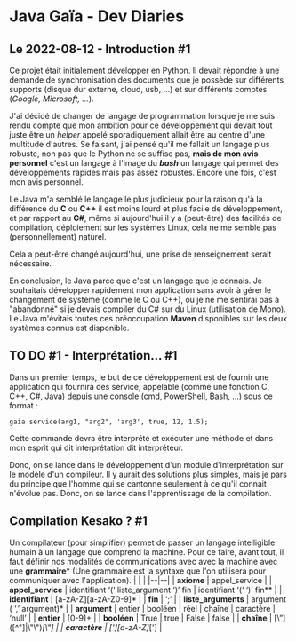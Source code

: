 # Java Gaïa - Dev Diaries
## Le 2022-08-12 - Introduction #1
Ce projet était initialement développer en Python. Il devait répondre à une demande de synchronisation des documents que je possède sur différents supports (disque dur externe, cloud, usb, ...) et sur différents comptes (*Google, Microsoft, ...*).

J'ai décidé de changer de langage de programmation lorsque je me suis rendu compte que mon ambition pour ce développement qui devait tout juste être un *helper* appelé sporadiquement allait être au centre d'une multitude d'autres. Se faisant, j'ai pensé qu'il me fallait un langage plus robuste, non pas que le Python ne se suffise pas, **mais de mon avis personnel** c'est un langage à l'image du ***bash*** un langage qui permet des
développements rapides mais pas assez robustes. Encore une fois, c'est mon avis personnel.

Le Java m'a semblé le langage le plus judicieux pour la raison qu'à la différence du **C** ou **C++** il est moins lourd et plus facile de développement, et par rapport au **C#**, même si aujourd'hui il y a (peut-être) des facilités de compilation, déploiement sur les systèmes Linux, cela ne me semble pas (personnellement) naturel.

Cela a peut-être changé aujourd'hui, une prise de renseignement serait nécessaire.

En conclusion, le Java parce que c'est un langage que je connais. Je souhaitais développer rapidement mon application sans avoir à gérer le changement de système (comme le C ou C++), ou je ne me sentirai pas à "abandonné" si je devais compiler du C# sur du Linux (utilisation de Mono). Le Java m'évitais toutes ces préoccupation  **Maven** disponibles sur les deux systèmes connus est disponible.

## TO DO #1 - Interprétation... #1
Dans un premier temps, le but de ce développement est de fournir une application qui fournira des service, appelable (comme une fonction C, C++, C#, Java) depuis une console (cmd, PowerShell, Bash, ...) sous ce format :

    gaia service(arg1, "arg2", 'arg3', true, 12, 1.5);

Cette commande devra être interprété et exécuter une méthode et dans mon esprit qui dit interprétation dit interpréteur.

Donc, on se lance dans le développement d'un module d'interprétation sur le modèle d'un compileur. Il y aurait des solutions plus simples, mais je pars du principe que l'homme qui se cantonne seulement à ce qu'il connait n'évolue pas. Donc, on se lance dans l'apprentissage de la compilation.

## Compilation Kesako ? #1
Un compilateur (pour simplifier) permet de passer un langage intelligible humain à un langage que comprend la machine. Pour ce faire, avant tout, il faut définir nos modalités de communications avec avec la machine avec une **grammaire*** (Une grammaire est la syntaxe que l'on utilisera pour communiquer avec l'application).
|  |  |
|--|--|
| **axiome** | appel_service |
| **appel_service** | identifiant ‘(‘ liste_argument ‘)’ fin | identifiant ‘(‘ ‘)’ fin** |
| **identifiant** | [a-zA-Z][a-zA-Z0-9]* |
| **fin** | ‘;’ |
| **liste_arguments** | argument ( ‘,’ argument)* |
| **argument** | entier \| booléen \| réel \| chaîne \| caractère \| ‘null’ |
| **entier** | [0-9]+ |
| **booléen** | True \| true \| False \| false |
| **chaîne** | [\”]([^\"]\|\\"\\"\)*[\\"] |
| **caractère** | [\'][a-zA-Z]*[\'] |

